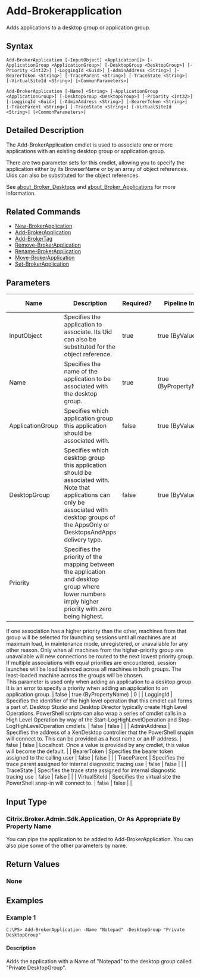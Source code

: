 ﻿
# Add-Brokerapplication
Adds applications to a desktop group or application group.
## Syntax

```
Add-BrokerApplication [-InputObject] <Application[]> [-ApplicationGroup <ApplicationGroup>] [-DesktopGroup <DesktopGroup>] [-Priority <Int32>] [-LoggingId <Guid>] [-AdminAddress <String>] [-BearerToken <String>] [-TraceParent <String>] [-TraceState <String>] [-VirtualSiteId <String>] [<CommonParameters>]  
  
Add-BrokerApplication [-Name] <String> [-ApplicationGroup <ApplicationGroup>] [-DesktopGroup <DesktopGroup>] [-Priority <Int32>] [-LoggingId <Guid>] [-AdminAddress <String>] [-BearerToken <String>] [-TraceParent <String>] [-TraceState <String>] [-VirtualSiteId <String>] [<CommonParameters>]
```

## Detailed Description
The Add-BrokerApplication cmdlet is used to associate one or more applications with an existing desktop group or application group.

There are two parameter sets for this cmdlet, allowing you to specify the application either by its BrowserName or by an array of object references. Uids can also be substituted for the object references.

See [about\_Broker\_Desktops](../about_Broker_Desktops/) and [about\_Broker\_Applications](../about_Broker_Applications/) for more information.


## Related Commands

* [New-BrokerApplication](../New-BrokerApplication/)
* [Add-BrokerApplication](../Add-BrokerApplication/)
* [Add-BrokerTag](../Add-BrokerTag/)
* [Remove-BrokerApplication](../Remove-BrokerApplication/)
* [Rename-BrokerApplication](../Rename-BrokerApplication/)
* [Move-BrokerApplication](../Move-BrokerApplication/)
* [Set-BrokerApplication](../Set-BrokerApplication/)
## Parameters
| Name   | Description | Required? | Pipeline Input | Default Value |
| --- | --- | --- | --- | --- |
| InputObject | Specifies the application to associate. Its Uid can also be substituted for the object reference. | true | true (ByValue) |  |
| Name | Specifies the name of the application to be associated with the desktop group. | true | true (ByPropertyName) |  |
| ApplicationGroup | Specifies which application group this application should be associated with. | false | true (ByValue) |  |
| DesktopGroup | Specifies which desktop group this application should be associated with. Note that applications can only be associated with desktop groups of the AppsOnly or DesktopsAndApps delivery type. | false | true (ByValue) |  |
| Priority | Specifies the priority of the mapping between the application and desktop group where lower numbers imply higher priority with zero being highest.  
If one association has a higher priority than the other, machines from that group will be selected for launching sessions until all machines are at maximum load, in maintenance mode, unregistered, or unavailable for any other reason. Only when all machines from the higher-priority group are unavailable will new connections be routed to the next lowest priority group.  
If multiple associations with equal priorities are encountered, session launches will be load balanced across all machines in both groups. The least-loaded machine across the groups will be chosen.  
This parameter is used only when adding an application to a desktop group. It is an error to specify a priority when adding an application to an application group. | false | true (ByPropertyName) | 0 |
| LoggingId | Specifies the identifier of the high level operation that this cmdlet call forms a part of. Desktop Studio and Desktop Director typically create High Level Operations. PowerShell scripts can also wrap a series of cmdlet calls in a High Level Operation by way of the Start-LogHighLevelOperation and Stop-LogHighLevelOperation cmdlets. | false | false |  |
| AdminAddress | Specifies the address of a XenDesktop controller that the PowerShell snapin will connect to. This can be provided as a host name or an IP address. | false | false | Localhost. Once a value is provided by any cmdlet, this value will become the default. |
| BearerToken | Specifies the bearer token assigned to the calling user | false | false |  |
| TraceParent | Specifies the trace parent assigned for internal diagnostic tracing use | false | false |  |
| TraceState | Specifies the trace state assigned for internal diagnostic tracing use | false | false |  |
| VirtualSiteId | Specifies the virtual site the PowerShell snap-in will connect to. | false | false |  |

## Input Type

### Citrix.Broker.Admin.Sdk.Application, Or As Appropriate By Property Name
You can pipe the application to be added to Add-BrokerApplication. You can also pipe some of the other parameters by name.
## Return Values

### None

## Examples

### Example 1

```
C:\PS> Add-BrokerApplication -Name "Notepad" -DesktopGroup "Private DesktopGroup"
```

#### Description
Adds the application with a Name of "Notepad" to the desktop group called "Private DesktopGroup".
